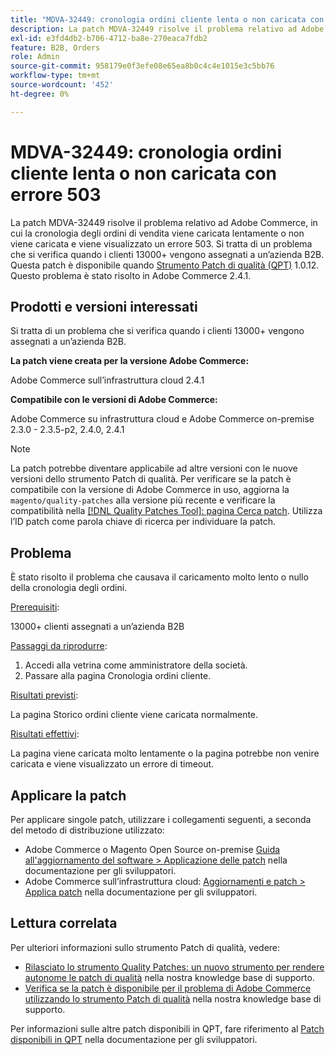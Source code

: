 ```yaml
---
title: "MDVA-32449: cronologia ordini cliente lenta o non caricata con errore 503"
description: La patch MDVA-32449 risolve il problema relativo ad Adobe Commerce, in cui la cronologia degli ordini di vendita viene caricata lentamente o non viene caricata e viene visualizzato un errore 503. Si tratta di un problema che si verifica quando i clienti 13000+ vengono assegnati a un’azienda B2B. Questa patch è disponibile quando è installato [Quality Patches Tool (QPT)](/help/announcements/adobe-commerce-announcements/magento-quality-patches-released-new-tool-to-self-serve-quality-patches.md) 1.0.12. Questo problema è stato risolto in Adobe Commerce 2.4.1.
exl-id: e3fd4db2-b706-4712-ba8e-270eaca7fdb2
feature: B2B, Orders
role: Admin
source-git-commit: 958179e0f3efe08e65ea8b0c4c4e1015e3c5bb76
workflow-type: tm+mt
source-wordcount: '452'
ht-degree: 0%

---
```


# MDVA-32449: cronologia ordini cliente lenta o non caricata con errore 503

La patch MDVA-32449 risolve il problema relativo ad Adobe Commerce, in cui la cronologia degli ordini di vendita viene caricata lentamente o non viene caricata e viene visualizzato un errore 503. Si tratta di un problema che si verifica quando i clienti 13000+ vengono assegnati a un’azienda B2B. Questa patch è disponibile quando [Strumento Patch di qualità (QPT)](/help/announcements/adobe-commerce-announcements/magento-quality-patches-released-new-tool-to-self-serve-quality-patches.md) 1.0.12. Questo problema è stato risolto in Adobe Commerce 2.4.1.

## Prodotti e versioni interessati

Si tratta di un problema che si verifica quando i clienti 13000+ vengono assegnati a un’azienda B2B.

**La patch viene creata per la versione Adobe Commerce:**

Adobe Commerce sull’infrastruttura cloud 2.4.1

**Compatibile con le versioni di Adobe Commerce:**

Adobe Commerce su infrastruttura cloud e Adobe Commerce on-premise 2.3.0 - 2.3.5-p2, 2.4.0, 2.4.1

>[!NOTE]
>
>La patch potrebbe diventare applicabile ad altre versioni con le nuove versioni dello strumento Patch di qualità. Per verificare se la patch è compatibile con la versione di Adobe Commerce in uso, aggiorna la `magento/quality-patches` alla versione più recente e verificare la compatibilità nella [[!DNL Quality Patches Tool]: pagina Cerca patch](https://devdocs.magento.com/quality-patches/tool.html#patch-grid). Utilizza l’ID patch come parola chiave di ricerca per individuare la patch.

## Problema

È stato risolto il problema che causava il caricamento molto lento o nullo della cronologia degli ordini.

<u>Prerequisiti</u>:

13000+ clienti assegnati a un’azienda B2B

<u>Passaggi da riprodurre</u>:

1. Accedi alla vetrina come amministratore della società.
1. Passare alla pagina Cronologia ordini cliente.

<u>Risultati previsti</u>:

La pagina Storico ordini cliente viene caricata normalmente.

<u>Risultati effettivi</u>:

La pagina viene caricata molto lentamente o la pagina potrebbe non venire caricata e viene visualizzato un errore di timeout.

## Applicare la patch

Per applicare singole patch, utilizzare i collegamenti seguenti, a seconda del metodo di distribuzione utilizzato:

* Adobe Commerce o Magento Open Source on-premise [Guida all&#39;aggiornamento del software > Applicazione delle patch](https://devdocs.magento.com/guides/v2.4/comp-mgr/patching/mqp.html) nella documentazione per gli sviluppatori.
* Adobe Commerce sull’infrastruttura cloud: [Aggiornamenti e patch > Applica patch](https://devdocs.magento.com/cloud/project/project-patch.html) nella documentazione per gli sviluppatori.

## Lettura correlata

Per ulteriori informazioni sullo strumento Patch di qualità, vedere:

* [Rilasciato lo strumento Quality Patches: un nuovo strumento per rendere autonome le patch di qualità](/help/announcements/adobe-commerce-announcements/magento-quality-patches-released-new-tool-to-self-serve-quality-patches.md) nella nostra knowledge base di supporto.
* [Verifica se la patch è disponibile per il problema di Adobe Commerce utilizzando lo strumento Patch di qualità](/help/support-tools/patches-available-in-qpt-tool/check-patch-for-magento-issue-with-magento-quality-patches.md) nella nostra knowledge base di supporto.

Per informazioni sulle altre patch disponibili in QPT, fare riferimento al [Patch disponibili in QPT](https://devdocs.magento.com/quality-patches/tool.html#patch-grid) nella documentazione per gli sviluppatori.
